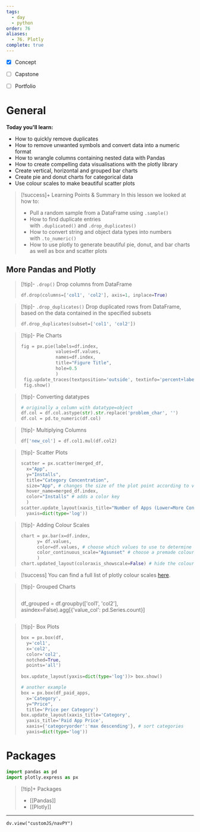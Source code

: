 ```yaml
---
tags:
  - day
  - python
order: 76
aliases:
  - 76. Plotly
complete: true
---
```

- [x] Concept
- [ ] Capstone
- [ ] Portfolio


# General
**Today you'll learn:**
- How to quickly remove duplicates    
- How to remove unwanted symbols and convert data into a numeric format    
- How to wrangle columns containing nested data with Pandas    
- How to create compelling data visualisations with the plotly library    
- Create vertical, horizontal and grouped bar charts    
- Create pie and donut charts for categorical data    
- Use colour scales to make beautiful scatter plots

>[!success]+ Learning Points & Summary
>In this lesson we looked at how to:
>- Pull a random sample from a DataFrame using `.sample()`
>- How to find duplicate entries with `.duplicated()` and `.drop_duplicates()`
>- How to convert string and object data types into numbers with `.to_numeric()`
>- How to use plotly to generate beautiful pie, donut, and bar charts as well as box and scatter plots
## More Pandas and Plotly

>[!tip]- `.drop()`
>Drop columns from DataFrame
>```python
>df.drop(columns=['col1', 'col2'], axis=1, inplace=True)
>```

>[!tip]- `.drop_duplicates()`
>Drop duplicated rows from DataFrame, based on the data contained in the specified subsets
>```python
>df.drop_duplicates(subset=['col1', 'col2'])
>```

>[!tip]- Pie Charts
>```python
>fig = px.pie(labels=df.index,
>             values=df.values,
>             names=df.index,
>             title="Figure Title",
>             hole=0.5
>             )
> fig.update_traces(textposition='outside', textinfo='percent+label')
> fig.show()
>```

>[!tip]- Converting datatypes
>```python
># originally a column with datatype=object
>df.col = df.col.astype(str).str.replace('problem_char', '') 
>df.col = pd.to_numeric(df.col)
>```

>[!tip]- Multiplying Columns
>```python
>df['new_col'] = df.col1.mul(df.col2)
>```

>[!tip]- Scatter Plots
>```python
>scatter = px.scatter(merged_df,
>	x="App",
>	y="Installs",
>	title="Category Concentration",
>	size="App", # changes the size of the plot point according to value
>	hover_name=merged_df.index,
>	color="Installs" # adds a color key
>	)
>scatter.update_layout(xaxis_title="Number of Apps (Lower=More Concentrated)",
>	yaxis=dict(type='log'))

>[!tip]- Adding Colour Scales
>```python
>chart = px.bar(x=df.index,
>		y= df.values,
>		color=df.values, # choose which values to use to determine colours
>		color_continuous_scale="Agsunset" # choose a premade colour scale
>		)
>chart.updated_layout(coloraxis_showscale=False) # hide the colour scale legend
>```

>[!success] You can find a full list of plotly colour scales [here](https://plotly.com/python/builtin-colorscales/).

>[!tip]- Grouped Charts 
>>```python
>df_grouped = df.groupby(['col1', 'col2'], asindex=False).agg[{'value_col': pd.Series.count}]
>```

>[!tip]- Box Plots
>```python
>box = px.box(df,
> 	y='col1',
> 	x='col2',
> 	color='col2',
> 	notched=True,
> 	points='all')
> 	
> box.update_layout(yaxis=dict(type='log'))> box.show()
>
># another example
>box = px.box(df_paid_apps,
> 	x='Category',
> 	y="Price",
> 	title='Price per Category')
> box.update_layout(xaxis_title='Category',
> 	yaxis_title='Paid App Price',
> 	xaxis={'categoryorder':'max descending'}, # sort categories
> 	yaxis=dict(type='log'))
>```

# Packages
```python
import pandas as pd
import plotly.express as px
```

> [!tip]+ Packages
> - [[Pandas]]
> - [[Plotly]]

<hr />

```dataviewjs
dv.view("customJS/navPY")
```

